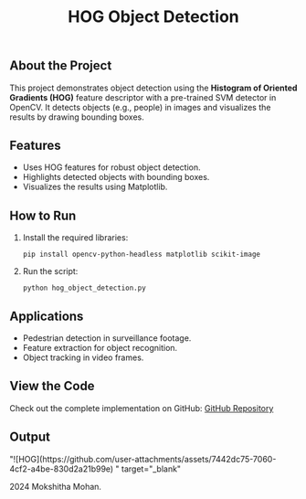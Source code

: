 <!DOCTYPE html>
<html lang="en">
<head>
    <meta charset="UTF-8">
    <meta name="viewport" content="width=device-width, initial-scale=1.0">
    <meta name="description" content="HOG Object Detection using OpenCV">
    
</head>
<body>
    <header>
        <h1>HOG Object Detection</h1>
    </header>

   <div class="container">
        <h2>About the Project</h2>
        <p>
            This project demonstrates object detection using the <strong>Histogram of Oriented Gradients (HOG)</strong> feature descriptor 
            with a pre-trained SVM detector in OpenCV. It detects objects (e.g., people) in images and visualizes the results by drawing bounding boxes.
        </p>

  <h2>Features</h2>
        <ul>
            <li>Uses HOG features for robust object detection.</li>
            <li>Highlights detected objects with bounding boxes.</li>
            <li>Visualizes the results using Matplotlib.</li>
        </ul>

  <h2>How to Run</h2>
        <ol>
            <li>Install the required libraries:</li>
            <pre><code>pip install opencv-python-headless matplotlib scikit-image</code></pre>
            <li>Run the script:</li>
            <pre><code>python hog_object_detection.py</code></pre>
        </ol>

   <h2>Applications</h2>
        <ul>
            <li>Pedestrian detection in surveillance footage.</li>
            <li>Feature extraction for object recognition.</li>
            <li>Object tracking in video frames.</li>
        </ul>

   <h2>View the Code</h2>
        <p>Check out the complete implementation on GitHub: 
            <a href="https://github.com/Mokshitha1303/HOG-Histogram-of-Oriented-Gradients-/blob/main/HOG.ipynb" target="_blank">GitHub Repository</a>
        </p>
   <h2>Output </h2>     
"![HOG](https://github.com/user-attachments/assets/7442dc75-7060-4cf2-a4be-830d2a21b99e)
" target="_blank"
   
   </div>

  <footer>
        <p> 2024 Mokshitha Mohan.</p>
    </footer>
</body>
</html>
